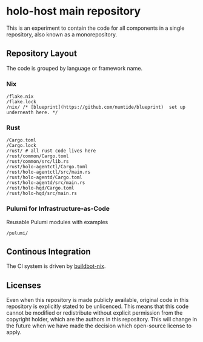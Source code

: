 # holo-host main repository

This is an experiment to contain the code for all components in a single repository, also known as a monorepository.

## Repository Layout

The code is grouped by language or framework name.

### Nix

```
/flake.nix
/flake.lock
/nix/ /* [blueprint](https://github.com/numtide/blueprint)  set up underneath here. */
```

### Rust

```
/Cargo.toml
/Cargo.lock
/rust/ # all rust code lives here
/rust/common/Cargo.toml
/rust/common/src/lib.rs
/rust/holo-agentctl/Cargo.toml
/rust/holo-agentctl/src/main.rs
/rust/holo-agentd/Cargo.toml
/rust/holo-agentd/src/main.rs
/rust/holo-hqd/Cargo.toml
/rust/holo-hqd/src/main.rs
```

### Pulumi for Infrastructure-as-Code

Reusable Pulumi modules with examples

```
/pulumi/
```

## Continous Integration

The CI system is driven by [buildbot-nix](https://github.com/nix-community/buildbot-nix/).

## Licenses

Even when this repository is made publicly available, original code in this repository is explicitly stated to be unlicenced.
This means that this code cannot be modified or redistribute without explicit permission from the copyright holder, which are the authors in this repository.
This will change in the future when we have made the decision which open-source license to apply. 
